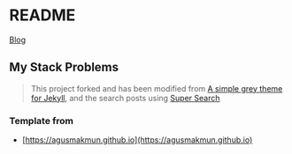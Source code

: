 # README
[Blog](https://alexander-schreiner.github.io/)

## My Stack Problems

> This project forked and has been modified from [A simple grey theme for Jekyll](https://github.com/liamsymonds/simplygrey-jekyll),
> and the search posts using [Super Search](https://github.com/chinchang/super-search)

### Template from
* [https://agusmakmun.github.io](https://agusmakmun.github.io)
